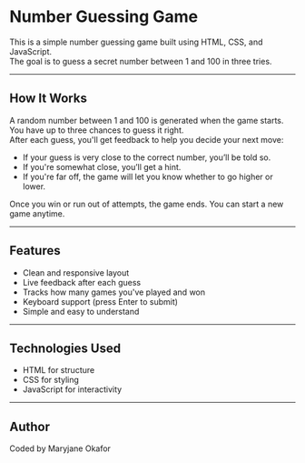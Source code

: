 # Number Guessing Game

This is a simple number guessing game built using HTML, CSS, and JavaScript.  
The goal is to guess a secret number between 1 and 100 in three tries.

---

## How It Works

A random number between 1 and 100 is generated when the game starts.  
You have up to three chances to guess it right.  
After each guess, you'll get feedback to help you decide your next move:

- If your guess is very close to the correct number, you’ll be told so.
- If you're somewhat close, you’ll get a hint.
- If you're far off, the game will let you know whether to go higher or lower.

Once you win or run out of attempts, the game ends. You can start a new game anytime.

---

## Features

- Clean and responsive layout
- Live feedback after each guess
- Tracks how many games you've played and won
- Keyboard support (press Enter to submit)
- Simple and easy to understand

---

## Technologies Used

- HTML for structure
- CSS for styling
- JavaScript for interactivity

---

## Author

Coded by Maryjane Okafor
